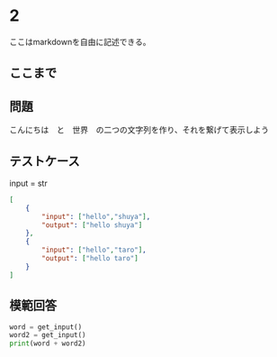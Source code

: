 # 2

ここはmarkdownを自由に記述できる。

ここまで
---
## 問題

こんにちは　と　世界　の二つの文字列を作り、それを繋げて表示しよう

## テストケース
input = str
```json
[
	{
		"input": ["hello","shuya"],
		"output": ["hello shuya"]
  	},
	{
		"input": ["hello","taro"],
		"output": ["hello taro"]
	}
]
```

## 模範回答
```python
word = get_input()
word2 = get_input()
print(word + word2)
```